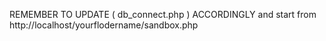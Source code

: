 REMEMBER TO UPDATE ( db_connect.php ) ACCORDINGLY
and start from http://localhost/yourflodername/sandbox.php
